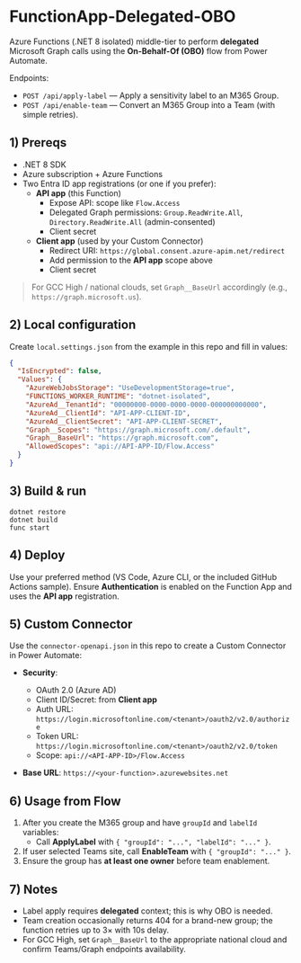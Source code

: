 
# FunctionApp-Delegated-OBO

Azure Functions (.NET 8 isolated) middle-tier to perform **delegated** Microsoft Graph calls using the **On-Behalf-Of (OBO)** flow from Power Automate.

Endpoints:
- `POST /api/apply-label` — Apply a sensitivity label to an M365 Group.
- `POST /api/enable-team` — Convert an M365 Group into a Team (with simple retries).

## 1) Prereqs

- .NET 8 SDK
- Azure subscription + Azure Functions
- Two Entra ID app registrations (or one if you prefer):
  - **API app** (this Function)
    - Expose API: scope like `Flow.Access`
    - Delegated Graph permissions: `Group.ReadWrite.All`, `Directory.ReadWrite.All` (admin-consented)
    - Client secret
  - **Client app** (used by your Custom Connector)
    - Redirect URI: `https://global.consent.azure-apim.net/redirect`
    - Add permission to the **API app** scope above
    - Client secret

> For GCC High / national clouds, set `Graph__BaseUrl` accordingly (e.g., `https://graph.microsoft.us`).

## 2) Local configuration

Create `local.settings.json` from the example in this repo and fill in values:

```json
{
  "IsEncrypted": false,
  "Values": {
    "AzureWebJobsStorage": "UseDevelopmentStorage=true",
    "FUNCTIONS_WORKER_RUNTIME": "dotnet-isolated",
    "AzureAd__TenantId": "00000000-0000-0000-0000-000000000000",
    "AzureAd__ClientId": "API-APP-CLIENT-ID",
    "AzureAd__ClientSecret": "API-APP-CLIENT-SECRET",
    "Graph__Scopes": "https://graph.microsoft.com/.default",
    "Graph__BaseUrl": "https://graph.microsoft.com",
    "AllowedScopes": "api://API-APP-ID/Flow.Access"
  }
}
```

## 3) Build & run

```
dotnet restore
dotnet build
func start
```

## 4) Deploy

Use your preferred method (VS Code, Azure CLI, or the included GitHub Actions sample). Ensure **Authentication** is enabled on the Function App and uses the **API app** registration.

## 5) Custom Connector

Use the `connector-openapi.json` in this repo to create a Custom Connector in Power Automate:

- **Security**:
  - OAuth 2.0 (Azure AD)
  - Client ID/Secret: from **Client app**
  - Auth URL: `https://login.microsoftonline.com/<tenant>/oauth2/v2.0/authorize`
  - Token URL: `https://login.microsoftonline.com/<tenant>/oauth2/v2.0/token`
  - Scope: `api://<API-APP-ID>/Flow.Access`

- **Base URL**: `https://<your-function>.azurewebsites.net`

## 6) Usage from Flow

1. After you create the M365 group and have `groupId` and `labelId` variables:
   - Call **ApplyLabel** with `{ "groupId": "...", "labelId": "..." }`.
2. If user selected Teams site, call **EnableTeam** with `{ "groupId": "..." }`.
3. Ensure the group has **at least one owner** before team enablement.

## 7) Notes

- Label apply requires **delegated** context; this is why OBO is needed.
- Team creation occasionally returns 404 for a brand-new group; the function retries up to 3× with 10s delay.
- For GCC High, set `Graph__BaseUrl` to the appropriate national cloud and confirm Teams/Graph endpoints availability.
